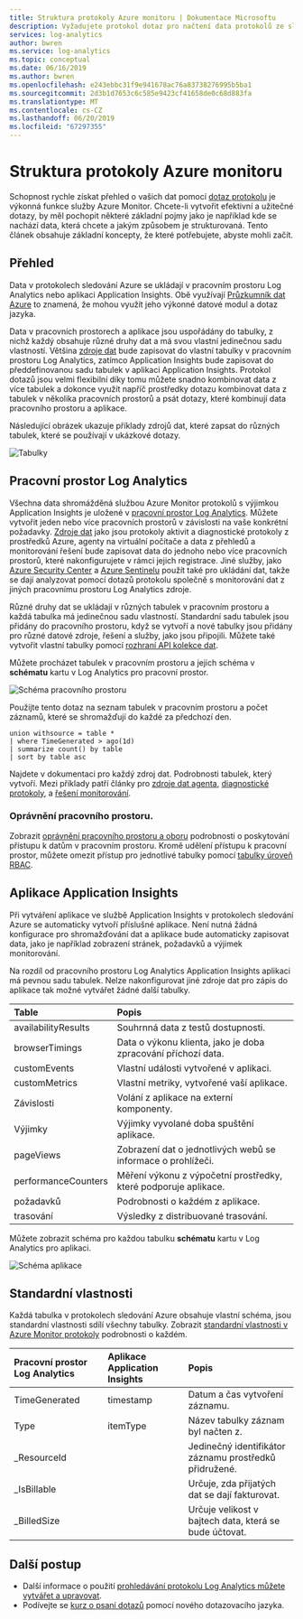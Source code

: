 ```yaml
---
title: Struktura protokoly Azure monitoru | Dokumentace Microsoftu
description: Vyžadujete protokol dotaz pro načtení data protokolů ze služby Azure Monitor.  Tento článek popisuje, jak nový protokol dotazů se používají ve službě Azure Monitor a poskytuje koncepty, které je třeba porozumět před vytvořením jedné.
services: log-analytics
author: bwren
ms.service: log-analytics
ms.topic: conceptual
ms.date: 06/16/2019
ms.author: bwren
ms.openlocfilehash: e243ebbc31f9e941678ac76a83738276995b5ba1
ms.sourcegitcommit: 2d3b1d7653c6c585e9423cf41658de0c68d883fa
ms.translationtype: MT
ms.contentlocale: cs-CZ
ms.lasthandoff: 06/20/2019
ms.locfileid: "67297355"
---
```

# <a name="structure-of-azure-monitor-logs"></a>Struktura protokoly Azure monitoru
Schopnost rychle získat přehled o vašich dat pomocí [dotaz protokolu](log-query-overview.md) je výkonná funkce služby Azure Monitor. Chcete-li vytvořit efektivní a užitečné dotazy, by měl pochopit některé základní pojmy jako je například kde se nachází data, která chcete a jakým způsobem je strukturovaná. Tento článek obsahuje základní koncepty, že které potřebujete, abyste mohli začít.

## <a name="overview"></a>Přehled
Data v protokolech sledování Azure se ukládají v pracovním prostoru Log Analytics nebo aplikaci Application Insights. Obě využívají [Průzkumník dat Azure](/azure/data-explorer/) to znamená, že mohou využít jeho výkonné datové modul a dotaz jazyka.

Data v pracovních prostorech a aplikace jsou uspořádány do tabulky, z nichž každý obsahuje různé druhy dat a má svou vlastní jedinečnou sadu vlastností. Většina [zdroje dat](../platform/data-sources.md) bude zapisovat do vlastní tabulky v pracovním prostoru Log Analytics, zatímco Application Insights bude zapisovat do předdefinovanou sadu tabulek v aplikaci Application Insights. Protokol dotazů jsou velmi flexibilní díky tomu můžete snadno kombinovat data z více tabulek a dokonce využít napříč prostředky dotazu kombinovat data z tabulek v několika pracovních prostorů a psát dotazy, které kombinují data pracovního prostoru a aplikace.

Následující obrázek ukazuje příklady zdrojů dat, které zapsat do různých tabulek, které se používají v ukázkové dotazy.

![Tabulky](media/logs-structure/queries-tables.png)

## <a name="log-analytics-workspace"></a>Pracovní prostor Log Analytics
Všechna data shromážděná službou Azure Monitor protokolů s výjimkou Application Insights je uložené v [pracovní prostor Log Analytics](../platform/manage-access.md). Můžete vytvořit jeden nebo více pracovních prostorů v závislosti na vaše konkrétní požadavky. [Zdroje dat](../platform/data-sources.md) jako jsou protokoly aktivit a diagnostické protokoly z prostředků Azure, agenty na virtuální počítače a data z přehledů a monitorování řešení bude zapisovat data do jednoho nebo více pracovních prostorů, které nakonfigurujete v rámci jejich registrace. Jiné služby, jako [Azure Security Center](/azure/security-center/) a [Azure Sentinelu](/azure/sentinel/) použít také pro ukládání dat, takže se dají analyzovat pomocí dotazů protokolu společně s monitorování dat z jiných pracovnímu prostoru Log Analytics zdroje.

Různé druhy dat se ukládají v různých tabulek v pracovním prostoru a každá tabulka má jedinečnou sadu vlastností. Standardní sadu tabulek jsou přidány do pracovního prostoru, když se vytvoří a nové tabulky jsou přidány pro různé datové zdroje, řešení a služby, jako jsou připojili. Můžete také vytvořit vlastní tabulky pomocí [rozhraní API kolekce dat](../platform/data-collector-api.md).

Můžete procházet tabulek v pracovním prostoru a jejich schéma v **schématu** kartu v Log Analytics pro pracovní prostor.

![Schéma pracovního prostoru](media/scope/workspace-schema.png)

Použijte tento dotaz na seznam tabulek v pracovním prostoru a počet záznamů, které se shromažďují do každé za předchozí den. 

```Kusto
union withsource = table * 
| where TimeGenerated > ago(1d)
| summarize count() by table
| sort by table asc
```
Najdete v dokumentaci pro každý zdroj dat. Podrobnosti tabulek, který vytvoří. Mezi příklady patří články pro [zdroje dat agenta](../platform/agent-data-sources.md), [diagnostické protokoly](../platform/diagnostic-logs-schema.md), a [řešení monitorování](../insights/solutions-inventory.md).

### <a name="workspace-permissions"></a>Oprávnění pracovního prostoru.
Zobrazit [oprávnění pracovního prostoru a oboru](../platform/manage-access.md#workspace-permissions-and-scope) podrobnosti o poskytování přístupu k datům v pracovním prostoru. Kromě udělení přístupu k pracovní prostor, můžete omezit přístup pro jednotlivé tabulky pomocí [tabulky úroveň RBAC](../platform/manage-access.md#table-level-rbac).

## <a name="application-insights-application"></a>Aplikace Application Insights
Při vytváření aplikace ve službě Application Insights v protokolech sledování Azure se automaticky vytvoří příslušné aplikace. Není nutná žádná konfigurace pro shromažďování dat a aplikace bude automaticky zapisovat data, jako je například zobrazení stránek, požadavků a výjimek monitorování.

Na rozdíl od pracovního prostoru Log Analytics Application Insights aplikaci má pevnou sadu tabulek. Nelze nakonfigurovat jiné zdroje dat pro zápis do aplikace tak možné vytvářet žádné další tabulky. 

| Table | Popis | 
|:---|:---|
| availabilityResults | Souhrnná data z testů dostupnosti. |
| browserTimings      | Data o výkonu klienta, jako je doba zpracování příchozí data. |
| customEvents        | Vlastní události vytvořené v aplikaci. |
| customMetrics       | Vlastní metriky, vytvořené vaší aplikace. |
| Závislosti        | Volání z aplikace na externí komponenty. |
| Výjimky          | Výjimky vyvolané doba spuštění aplikace. |
| pageViews           | Zobrazení dat o jednotlivých webů se informace o prohlížeči. |
| performanceCounters | Měření výkonu z výpočetní prostředky, které podporuje aplikace. |
| požadavků            | Podrobnosti o každém z aplikace.  |
| trasování              | Výsledky z distribuované trasování. |

Můžete zobrazit schéma pro každou tabulku **schématu** kartu v Log Analytics pro aplikaci.

![Schéma aplikace](media/scope/application-schema.png)

## <a name="standard-properties"></a>Standardní vlastnosti
Každá tabulka v protokolech sledování Azure obsahuje vlastní schéma, jsou standardní vlastnosti sdílí všechny tabulky. Zobrazit [standardní vlastnosti v Azure Monitor protokoly](../platform/log-standard-properties.md) podrobnosti o každém.

| Pracovní prostor Log Analytics | Aplikace Application Insights | Popis |
|:---|:---|:---|
| TimeGenerated | timestamp  | Datum a čas vytvoření záznamu. |
| Type          | itemType   | Název tabulky záznam byl načten z. |
| _ResourceId   |            | Jedinečný identifikátor záznamu prostředků přidružené. |
| _IsBillable   |            | Určuje, zda přijatých dat se dají fakturovat. |
| _BilledSize   |            | Určuje velikost v bajtech data, která se bude účtovat. |

## <a name="next-steps"></a>Další postup
- Další informace o použití [prohledávání protokolu Log Analytics můžete vytvářet a upravovat](../log-query/portals.md).
- Podívejte se [kurz o psaní dotazů](../log-query/get-started-queries.md) pomocí nového dotazovacího jazyka.
